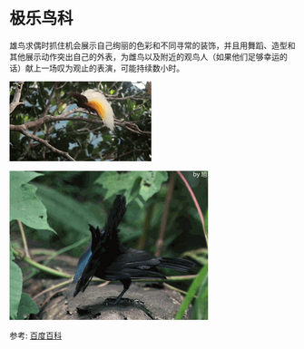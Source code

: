 # 极乐鸟科

雄鸟求偶时抓住机会展示自己绚丽的色彩和不同寻常的装饰，并且用舞蹈、造型和其他展示动作突出自己的外表，为雌鸟以及附近的观鸟人（如果他们足够幸运的话）献上一场叹为观止的表演，可能持续数小时。

![](01.gif)

![](02.gif)

参考: [百度百科](https://baike.baidu.com/item/%E6%9E%81%E4%B9%90%E9%B8%9F%E7%A7%91/12596798?fromModule=lemma_search-box&fromtitle=%E6%9E%81%E4%B9%90%E9%B8%9F&fromid=5249)

